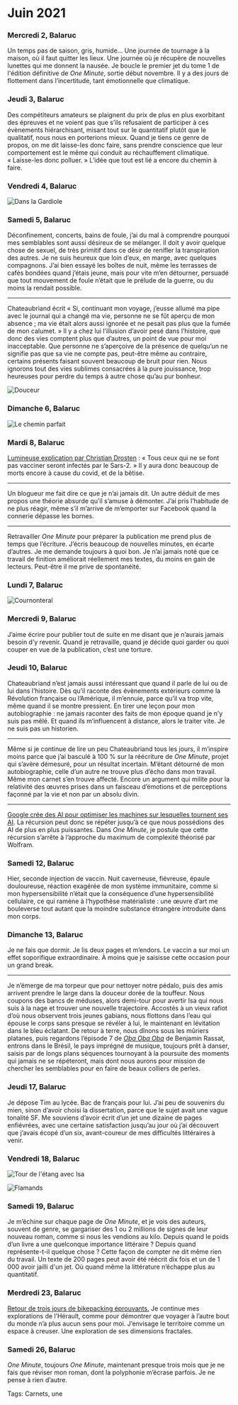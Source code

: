 # Juin 2021



### Mercredi 2, Balaruc

Un temps pas de saison, gris, humide… Une journée de tournage à la maison, où il faut quitter les lieux. Une journée où je récupère de nouvelles lunettes qui me donnent la nausée. Je boucle le premier jet du tome 1 de l'édition définitive de *One Minute*, sortie début novembre. Il y a des jours de flottement dans l’incertitude, tant émotionnelle que climatique.

### Jeudi 3, Balaruc

Des compétiteurs amateurs se plaignent du prix de plus en plus exorbitant des épreuves et ne voient pas que s’ils refusaient de participer à ces évènements hiérarchisant, misant tout sur le quantitatif plutôt que le qualitatif, nous nous en porterions mieux. Quand je tiens ce genre de propos, on me dit laisse-les donc faire, sans prendre conscience que leur comportement est le même qui conduit au réchauffement climatique. « Laisse-les donc polluer. » L’idée que tout est lié a encore du chemin à faire.

### Vendredi 4, Balaruc

![Dans la Gardiole](https://tcrouzet.comhttps://tcrouzet.com/images_tc/2021/07/IMG_9918.jpeg)

### Samedi 5, Balaruc

Déconfinement, concerts, bains de foule, j’ai du mal à comprendre pourquoi mes semblables sont aussi désireux de se mélanger. Il doit y avoir quelque chose de sexuel, de très primitif dans ce désir de renifler la transpiration des autres. Je ne suis heureux que loin d’eux, en marge, avec quelques compagnons. J’ai bien essayé les boîtes de nuit, même les terrasses de cafés bondées quand j’étais jeune, mais pour vite m’en détourner, persuadé que tout mouvement de foule n’était que le prélude de la guerre, ou du moins la rendait possible.

---

Chateaubriand écrit « Si, continuant mon voyage, j’eusse allumé ma pipe avec le journal qui a changé ma vie, personne ne se fût aperçu de mon absence ; ma vie était alors aussi ignorée et ne pesait pas plus que la fumée de mon calumet. » Il y a chez lui l’illusion d’avoir pesé dans l’histoire, que donc des vies comptent plus que d’autres, un point de vue pour moi inacceptable. Que personne ne s’aperçoive de la présence de quelqu’un ne signifie pas que sa vie ne compte pas, peut-être même au contraire, certains présents faisant souvent beaucoup de bruit pour rien. Nous ignorons tout des vies sublimes consacrées à la pure jouissance, trop heureuses pour perdre du temps à autre chose qu’au pur bonheur.

![Douceur](https://tcrouzet.comhttps://tcrouzet.com/images_tc/2021/07/IMG_9925.jpeg)

### Dimanche 6, Balaruc

![Le chemin parfait](https://tcrouzet.comhttps://tcrouzet.com/images_tc/2021/07/IMG_9930-1.jpeg)

### Mardi 8, Balaruc

[Lumineuse explication par Christian Drosten](https://getpocket.com/read/3351119923) : « Tous ceux qui ne se font pas vacciner seront infectés par le Sars-2. » Il y aura donc beaucoup de morts encore à cause du covid, et de la bêtise.

---

Un blogueur me fait dire ce que je n’ai jamais dit. Un autre déduit de mes propos une théorie absurde qu’il s’amuse à démonter. J’ai pris l’habitude de ne plus réagir, même s’il m’arrive de m’emporter sur Facebook quand la connerie dépasse les bornes.

---

Retravailler *One Minute* pour préparer la publication me prend plus de temps que l’écriture. J’écris beaucoup de nouvelles minutes, en écarte d’autres. Je me demande toujours à quoi bon. Je n’ai jamais noté que ce travail de finition améliorait réellement mes textes, du moins en gain de lecteurs. Peut-être il me prive de spontanéité.

### Lundi 7, Balaruc

![Cournonteral](https://tcrouzet.comhttps://tcrouzet.com/images_tc/2021/07/IMG_9935.jpeg)

### Mercredi 9, Balaruc

J’aime écrire pour publier tout de suite en me disant que je n’aurais jamais besoin d’y revenir. Quand je retravaille, quand je décide quoi garder ou quoi couper en vue de la publication, c’est une torture.

### Jeudi 10, Balaruc

Chateaubriand n’est jamais aussi intéressant que quand il parle de lui ou de lui dans l’histoire. Dès qu’il raconte des évènements extérieurs comme la Révolution française ou l’Amérique, il m’ennuie, parce qu’il va trop vite, même quand il se montre pressient. En tirer une leçon pour mon autobiographie : ne jamais raconter des faits de mon époque quand je n’y suis pas mêlé. Et quand ils m’influencent à distance, alors le traiter vite. Je ne suis pas un historien.

---

Même si je continue de lire un peu Chateaubriand tous les jours, il m’inspire moins parce que j’ai basculé à 100 % sur la réécriture de *One Minute*, projet qui s’avère démesuré, pour un résultat incertain. M’étant détourné de mon autobiographie, celle d’un autre ne trouve plus d’écho dans mon travail. Même mon carnet s’en trouve affecté. Encore un argument qui milite pour la relativité des œuvres prises dans un faisceau d’émotions et de perceptions façonné par la vie et non par un absolu divin.

---

[Google crée des AI pour optimiser les machines sur lesquelles tournent ses AI](https://www.newscientist.com/article/2280321-google-is-using-ai-to-design-processors-that-run-ai-more-efficiently/). La récursion peut donc se répéter jusqu’à ce que nous possédions des AI de plus en plus puissantes. Dans *One Minute*, je postule que cette récursion s’arrête à l’approche du maximum de complexité théorisé par Wolfram.

### Samedi 12, Balaruc

Hier, seconde injection de vaccin. Nuit caverneuse, fiévreuse, épaule douloureuse, réaction exagérée de mon système immunitaire, comme si mon hypersensibilité n’était que la conséquence d’une hypersensibilité cellulaire, ce qui ramène à l’hypothèse matérialiste : une œuvre d’art me bouleverse tout autant que la moindre substance étrangère introduite dans mon corps.

### Dimanche 13, Balaruc

Je ne fais que dormir. Je lis deux pages et m’endors. Le vaccin a sur moi un effet soporifique extraordinaire. À moins que je saisisse cette occasion pour un grand break.

---

Je n’émerge de ma torpeur que pour nettoyer notre pédalo, puis des amis arrivent prendre le large dans la douceur dorée de la touffeur. Nous coupons des bancs de méduses, alors demi-tour pour avertir Isa qui nous suis à la nage et trouver une nouvelle trajectoire. Accostés à un vieux rafiot d’où nous observent trois jeunes gabians, nous flottons dans l’eau qui épouse le corps sans presque se révéler à lui, le maintenant en lévitation dans le bleu éclatant. De retour à terre, nous dînons sous les mûriers platanes, puis regardons l’épisode 7 de [*Oba Oba Oba*](http://www.obaobaoba.com/fr/) de Benjamin Rassat, entrons dans le Brésil, le pays imprégné de musique, toujours prêt à danser, saisis par de longs plans séquences tournoyant à la poursuite des moments qui jamais ne se répéteront, mais dont nous aurons pour mission de chercher les semblables pour en faire de beaux colliers de perles.

### Jeudi 17, Balaruc

Je dépose Tim au lycée. Bac de français pour lui. J’ai peu de souvenirs du mien, sinon d’avoir choisi la dissertation, parce que le sujet avait une vague tonalité SF. Me souviens d’avoir écrit d’un jet une dizaine de pages enfiévrées, avec une certaine satisfaction jusqu’au jour où j’ai découvert que j’avais écopé d’un six, avant-coureur de mes difficultés littéraires à venir.

### Vendredi 18, Balaruc

![Tour de l'étang avec Isa](https://tcrouzet.comhttps://tcrouzet.com/images_tc/2021/07/IMG_9950.jpeg)

![Flamands](https://tcrouzet.comhttps://tcrouzet.com/images_tc/2021/07/IMG_9957.jpeg)

### Samedi 19, Balaruc

Je m’échine sur chaque page de *One Minute*, et je vois des auteurs, souvent de genre, se gargariser des 1 ou 2 millions de signes de leur nouveau roman, comme si nous les vendions au kilo. Depuis quand le poids d’un livre a une quelconque importance littéraire ? Depuis quand représente-t-il quelque chose ? Cette façon de compter ne dit même rien du travail. Un texte de 200 pages peut avoir été réécrit dix fois et un de 1 000 avoir jailli d'un jet. Où quand même la littérature n’échappe plus au quantitatif.

### Merdredi 23, Balaruc

[Retour de trois jours de bikepacking éprouvants.](https://tcrouzet.com/2021/06/24/bikepacking-avec-les-papillons/) Je continue mes explorations de l’Hérault, comme pour démontrer que voyager à l’autre bout du monde n’a plus aucun sens pour moi. J’envisage le territoire comme un espace à creuser. Une exploration de ses dimensions fractales.

### Samedi 26, Balaruc

*One Minute*, toujours *One Minute*, maintenant presque trois mois que je ne fais que réviser mon roman, dont la polyphonie m’écrase parfois. Je ne pense à rien d’autre.

Tags: Carnets, une